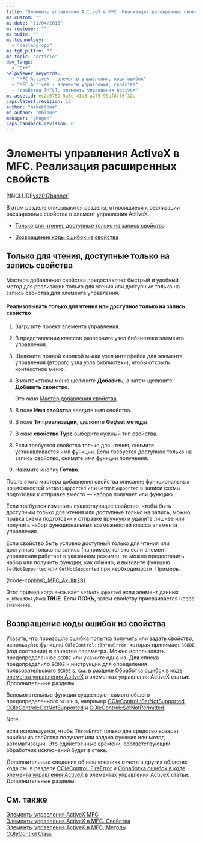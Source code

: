 ```yaml
---
title: "Элементы управления ActiveX в MFC. Реализация расширенных свойств | Microsoft Docs"
ms.custom: ""
ms.date: "11/04/2016"
ms.reviewer: ""
ms.suite: ""
ms.technology: 
  - "devlang-cpp"
ms.tgt_pltfrm: ""
ms.topic: "article"
dev_langs: 
  - "C++"
helpviewer_keywords: 
  - "MFC ActiveX - элементы управления, коды ошибок"
  - "MFC ActiveX - элементы управления, свойства"
  - "свойства [MFC], элементы управления ActiveX"
ms.assetid: ec2e6759-5a8e-41d8-a275-99af8ff6f32e
caps.latest.revision: 12
author: "mikeblome"
ms.author: "mblome"
manager: "ghogen"
caps.handback.revision: 8
---
```

# Элементы управления ActiveX в MFC. Реализация расширенных свойств
[!INCLUDE[vs2017banner](../assembler/inline/includes/vs2017banner.md)]

В этом разделе описываются разделы, относящиеся к реализации расширенные свойства в элемент управления ActiveX.  
  
-   [Только для чтения, доступные только на запись свойства](#_core_read2donly_and_write2donly_properties)  
  
-   [Возвращение коды ошибок из свойства](#_core_returning_error_codes_from_a_property)  
  
##  <a name="_core_read2donly_and_write2donly_properties"></a> Только для чтения, доступные только на запись свойства  
 Мастера добавления свойства предоставляет быстрый и удобный метод для реализации только для чтения или доступные только на запись свойства для элемента управления.  
  
#### Реализовывать только для чтения или доступное только на запись свойство  
  
1.  Загрузите проект элемента управления.  
  
2.  В представлении классов разверните узел библиотеки элемента управления.  
  
3.  Щелкните правой кнопкой мыши узел интерфейса для элемента управления \(второго узла узла библиотеки\), чтобы открыть контекстное меню.  
  
4.  В контекстном меню щелкните **Добавить**, а затем щелкните **Добавить свойство**.  
  
     Это окно [Мастер добавления свойства](../ide/names-add-property-wizard.md).  
  
5.  В поле **Имя свойства** введите имя свойства.  
  
6.  В поле **Тип реализации**, щелкните **Get\/set методы**.  
  
7.  В окне **свойство Type** выберите нужный тип свойства.  
  
8.  Если требуется свойство только для чтения, снимите устанавливается имя функции.  Если требуется доступное только на запись свойство, снимите имя функции получения.  
  
9. Нажмите кнопку **Готово**.  
  
 После этого мастера добавления свойства описание функциональных возможностей `SetNotSupported` или `GetNotSupported` в записи схемы подготовки к отправке вместо — набора получает или функцию.  
  
 Если требуется изменить существующее свойство, чтобы быть доступным только для чтения или доступные только на запись, можно правка схема подготовки к отправке вручную и удалите лишнее или получить набор функциональных возможностей класса элемента управления.  
  
 Если свойство быть условно доступный только для чтения или доступные только на запись \(например, только если элемент управления работает в указанном режиме\), то можно предоставить набор или получить функции, как обычно, и вызовите функцию `SetNotSupported` или `GetNotSupported` при необходимости.  Примеры.  
  
 [!code-cpp[NVC_MFC_AxUI#29](../mfc/codesnippet/CPP/mfc-activex-controls-advanced-property-implementation_1.cpp)]  
  
 Этот пример кода вызывает `SetNotSupported` если элемент данных `m_bReadOnlyMode`**TRUE**.  Если **ЛОЖЬ**, затем свойству присваивается новое значение.  
  
##  <a name="_core_returning_error_codes_from_a_property"></a> Возвращение коды ошибок из свойства  
 Указать, что произошла ошибка попытка получить или задать свойство, используйте функцию `COleControl::ThrowError`, которая принимает `SCODE` \(код состояния\) в качестве параметра.  Можно использовать предопределенное `SCODE` или укажите одно из.  Для списка предопределило `SCODE` и инструкции для определения пользовательского `SCODE` s, см. в разделе [Обработка ошибок в коде элемента управления ActiveX](../mfc/mfc-activex-controls-advanced-topics.md) в элементах управления ActiveX статьи: Дополнительные разделы.  
  
 Вспомогательные функции существуют самого общего предопределенного `SCODE` s, например [COleControl::SetNotSupported](../Topic/COleControl::SetNotSupported.md), [COleControl::GetNotSupported](../Topic/COleControl::GetNotSupported.md) и [COleControl::SetNotPermitted](../Topic/COleControl::SetNotPermitted.md).  
  
> [!NOTE]
>  если используется, чтобы `ThrowError` только для средство возврат ошибки из свойства получает или задана функция или метод автоматизации.  Это единственные времени, соответствующий обработчик исключений будет в стеке.  
  
 Дополнительные сведения об исключениях отчета в других областях кода см. в разделе [COleControl::FireError](../Topic/COleControl::FireError.md) и [Обработка ошибок в коде элемента управления ActiveX](../mfc/mfc-activex-controls-advanced-topics.md) в элементах управления ActiveX статьи: Дополнительные разделы.  
  
## См. также  
 [Элементы управления ActiveX MFC](../mfc/mfc-activex-controls.md)   
 [Элементы управления ActiveX в MFC. Свойства](../mfc/mfc-activex-controls-properties.md)   
 [Элементы управления ActiveX в MFC. Методы](../mfc/mfc-activex-controls-methods.md)   
 [COleControl Class](../mfc/reference/colecontrol-class.md)